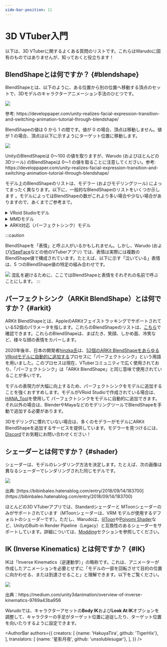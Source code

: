 ```yaml
---
side-bar-position: 11
---
```


# 3D VTuber入門

以下は、3D VTuberに関するよくある質問のリストです。これらはWarudoに固有のものではありませんが、知っておくと役立ちます！

## BlendShapeとは何ですか？ {#blendshape}

BlendShapeとは、以下のように、ある位置から別の位置へ移動する頂点のセットで、3Dモデルのキャラクターアニメーション手法のひとつです。

![](/doc-img/zh-tutorials-18.gif)
<p class="img-desc">参考: https://developpaper.com/unity-realizes-facial-expression-transition-and-switching-animation-tutorial-through-blendshape/</p>

BlendShapeの値は 0 から 1 の間です。値が 0 の場合、頂点は移動しません。値が 1 の場合、頂点は以下に示すようにターゲット位置に移動します。

![](/doc-img/zh-tutorials-19.gif)
<p class="img-desc">UnityのBlendShapeは 0～100 の値を取りますが、Warudo (およびほとんどの 3Dツール) のBlendShapeは 0～1 の値を取ることに注意してください。参考: https://developpaper.com/unity-realizes-facial-expression-transition-and-switching-animation-tutorial-through-blendshape/</p>

モデル上のBlendShapeのリストは、モデラー (およびモデリングツール) によってまったく異なります。以下に、一般的なBlendShapeのリストをいくつか示します 。モデルによってはBlendShapeの数がこれより多い場合や少ない場合がありますので、あくまでご参考まで。

<details>

<summary>VRoid Studioモデル</summary>

* Fcl\_ALL\_Neutral
* Fcl\_ALL\_Angry
* Fcl\_ALL\_Fun
* Fcl\_ALL\_Joy
* Fcl\_ALL\_Sorrow
* Fcl\_ALL\_Surprised
* Fcl\_BRW\_Angry
* Fcl\_BRW\_Fun
* Fcl\_BRW\_Joy
* Fcl\_BRW\_Sorrow
* Fcl\_BRW\_Surprised
* Fcl\_EYE\_Natural
* Fcl\_EYE\_Angry
* Fcl\_EYE\_Close
* Fcl\_EYE\_Close\_R
* Fcl\_EYE\_Close\_L
* Fcl\_EYE\_Fun
* Fcl\_EYE\_Joy
* Fcl\_EYE\_Joy\_R
* Fcl\_EYE\_Joy\_L
* Fcl\_EYE\_Sorrow
* Fcl\_EYE\_Surprised
* Fcl\_EYE\_Spread
* Fcl\_EYE\_Iris\_Hide
* Fcl\_EYE\_Highlight\_Hide
* Fcl\_MTH\_Close
* Fcl\_MTH\_Up
* Fcl\_MTH\_Down
* Fcl\_MTH\_Angry
* Fcl\_MTH\_Small
* Fcl\_MTH\_Large
* Fcl\_MTH\_Neutral
* Fcl\_MTH\_Fun
* Fcl\_MTH\_Joy
* Fcl\_MTH\_Sorrow
* Fcl\_MTH\_Surprised
* Fcl\_MTH\_SkinFung
* Fcl\_MTH\_SkinFung\_R
* Fcl\_MTH\_SkinFung\_L
* Fcl\_MTH\_A
* Fcl\_MTH\_I
* Fcl\_MTH\_U
* Fcl\_MTH\_E
* Fcl\_MTH\_O
* Fcl\_HA\_Hide
* Fcl\_HA\_Fung1
* Fcl\_HA\_Fung1\_Low
* Fcl\_HA\_Fung1\_Up
* Fcl\_HA\_Fung2
* Fcl\_HA\_Fung2\_Low
* Fcl\_HA\_Fung2\_Up
* Fcl\_HA\_Fung3
* Fcl\_HA\_Fung3\_Up
* Fcl\_HA\_Fung3\_Low
* Fcl\_HA\_Short
* Fcl\_HA\_Short\_Up
* Fcl\_HA\_Short\_Low

</details>

<details>

<summary>MMDモデル</summary>

* 真面目
* 困る
* にこり
* 怒り
* 上
* 下
* まばたき
* 笑い
* ウィンク
* ウィンク２
* ウィンク右
* ｳｨﾝｸ２右
* はぅ
* なごみ
* びっくり
* じと目
* なぬ！
* 瞳小
* 瞳縦
* 瞳縦潰れ
* びっくり
* への字
* 恐ろしい子！
* カメラ目
* はちゅ目
* 星目
* はぁと
* 涙
* 猫目
* 瞳全消し
* あ
* い
* う
* お
* ▲
* ∧
* ω
* ω□
* はんっ！
* ぺろっ
* えー
* にやり
* ぎゃーす
* がーん
* ギギギ,
* あ２
* ああ
* いい
* おお
* 青ざめ
* д
* 八重歯左
* 八重歯右
* ワ
* 口角上げ
* 口角下げ
* 口横広げ
* 口横狭め
* 頬染め
* 照れ
* 赤面

</details>

<details>

<summary>ARKit対応（パーフェクトシンク）モデル</summary>

* eyeBlinkLeft
* eyeLookDownLeft
* eyeLookInLeft
* eyeLookOutLeft
* eyeLookUpLeft
* eyeSquintLeft
* eyeWideLeft
* eyeBlinkRight
* eyeLookDownRight
* eyeLookInRight
* eyeLookOutRight
* eyeLookUpRight
* eyeSquintRight
* eyeWideRight
* jawForward
* jawLeft
* jawRight
* jawOpen
* mouthClose
* mouthFunnel
* mouthPucker
* mouthLeft
* mouthRight
* mouthSmileLeft
* mouthSmileRight
* mouthFrownLeft
* mouthFrownRight
* mouthDimpleLeft
* mouthDimpleRight
* mouthStretchLeft
* mouthStretchRight
* mouthRollLower
* mouthRollUpper
* mouthShrugLower
* mouthShrugUpper
* mouthPressLeft
* mouthPressRight
* mouthLowerDownLeft
* mouthLowerDownRight
* mouthUpperUpLeft
* mouthUpperUpRight
* browDownLeft
* browDownRight
* browInnerUp
* browOuterUpLeft
* browOuterUpRight
* cheekPuff
* cheekSquintLeft
* cheekSquintRight
* noseSneerLeft
* noseSneerRight
* tongueOut

</details>

:::caution

BlendShapeを「表情」と呼ぶ人がいるかもしれません。しかし、Warudo (および[VSeeFace](https://www.vseeface.icu/)などの他のVTuberアプリ) では、表情は実際には複数のBlendShape値で構成されています。たとえば、以下に示す「泣いている」表情は、5 つのBlendShape値の特定の組み合わせです。

![](/doc-img/zh-tutorials-20.webp)
混乱を避けるために、ここではBlendShapeと表情をそれぞれの名前で呼ぶことにします。
:::

## パーフェクトシンク（ARKit BlendShape）とは何ですか？ {#arkit}

ARKit BlendShapeとは、AppleのARKitフェイストラッキングでサポートされている52個のパラメータを指します。これらのBlendShapeのリストは、[こちら](https://arkit-face-blendshapes.com/)で確認できます。これらのBlendShapeは、まばたき、笑顔、しかめ面、冷笑など、様々な顔の表情をカバーします。

2020年後半、日本の開発者[hinzka氏](https://hinzka.hatenablog.com/entry/2020/10/12/014540)は、[52個のARKit BlendShapeをあらゆるVRoidモデルに自動的に追加する](https://hinzka.hatenablog.com/entry/2020/08/15/145040)プロセスに「パーフェクトシンク」という用語を用いました。このプロセスは現在、VTuberコミュニティで広く使用されており、「パーフェクトシンク」は「ARKit BlendShape」と同じ意味で使用されていることが多いです。

モデルの表現力が大幅に向上するため、パーフェクトシンクをモデルに追加することを強くおすすめします。モデルがVRoid Studioで作成されている場合は、[HANA_Tool](https://booth.pm/en/items/2604269)を使用して パーフェクトシンクをモデルに自動的に追加できます。それ以外の場合は、BlenderやMayaなどのモデリングツールでBlendShapeを手動で追加する必要があります。

3Dモデリングに慣れていない場合は、多くのモデラーがモデルにARKit BlendShapeを追加するサービスを提供しています。モデラーを見つけるには、[Discord](https://discord.gg/warudo)でお気軽にお問い合わせください！

## シェーダーとは何ですか？ {#shader}

シェーダーは、モデルのレンダリング方法を決定します。たとえば、次の画像は異なるシェーダーでレンダリングされた同じモデルです。

![](/doc-img/en-primer-1.png)
<p class="img-desc">出典: [https://bibinbaleo.hatenablog.com/entry/2018/09/14/183700](https://bibinbaleo.hatenablog.com/entry/2018/09/14/183700)</p>

ほとんどの3D VTuberアプリでは、Standardシェーダーと MToonシェーダーのみがサポートされています（MToonシェーダーは、VRM モデルが使用するデフォルトのシェーダーです）。ただし、Warudoは、[lilToon](https://lilxyzw.github.io/lilToon/#/)や[Poiyomi Shader](https://www.poiyomi.com/)など、UnityのBuilt-in Render Pipeline（Legacy）と互換性のあるシェーダーをサポートしています。詳細については、[Modding](../modding/mod-sdk)セクションを参照してください。

## IK (Inverse Kinematics) とは何ですか？ {#IK}

IKは「Inverse Kinematics（逆運動学）」の略称です。これは、アニメーターが作成したアニメーションを必要とせずに「モデルの一部を回転させて目的の位置に向かわせる、または到達させること」と理解できます。以下をご覧ください。

![](/doc-img/zh-assets-character.gif)
<p class="img-desc">出典：https://medium.com/unity3danimation/overview-of-inverse-kinematics-9769a43ba956</p>

Warudoでは、キャラクターアセットの**Body IK**および**Look At IK**オプションを調整して、キャラクターの手足がターゲット位置に追従したり、ターゲット位置を向いたりするように設定できます。

<AuthorBar authors={{
  creators: [
    {name: 'HakuyaTira', github: 'TigerHix'},
  ],
  translators: [
    {name: '星影月夜', github: 'unsolublesugar'},
  ],
}} />

